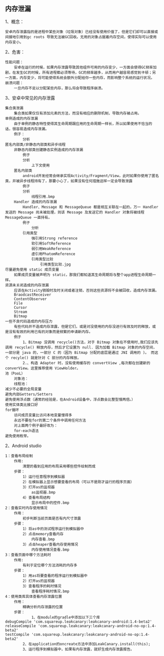 ## 内存泄漏 

1、概念：

	安卓内存泄露指的是进程中某些对象（垃圾对象）已经没有使用价值了，但是它们却可以直接或间接地引用到gc roots 导致无法被GC回收。无用的对象占据着内存空间，使得实际可以使用内存变小。
	
2、危害：

	性能问题：
		安卓在运行的时候，如果内存泄露导致其他组件可用的内存变少，一方面会使得GC频率加剧，在发生GC的时候，所有进程都必须等待，GC的频率越多，从而用户越容易感觉到卡顿；另一方面，内存变少，将可能使得系统会额外分配给你一些内存，而影响整个系统的运行状况。
	崩溃问题：
		一旦内存不足以分配某些内存，那么将会导致程序崩溃。

3、安卓中常见的内存泄露

	集合类泄漏
		集合类如果仅仅有添加元素的方法，而没有相应的删除机制，导致内存被占用。
	单例造成的内存泄漏
		由于单例的静态特性使得其生命周期跟应用的生命周期一样长，所以如果使用不恰当的话，很容易造成内存泄漏。
		例子：
			分析
	匿名内部类/非静态内部类和异步线程
		非静态内部类创建静态实例造成的内存泄漏
			例子
			分析
				上下文使用
		匿名内部类
			android开发经常会继承实现Activity/Fragment/View，此时如果你使用了匿名类，并被异步线程持有了，那要小心了，如果没有任何措施这样一定会导致泄露
			例子
			分析
				线程引用.bmp
		Handler 造成的内存泄漏
			Handler、Message 和 MessageQueue 都是相互关联在一起的，万一 Handler 发送的 Message 尚未被处理，则该 Message 及发送它的 Handler 对象将被线程 MessageQueue 一直持有。
			例子
				分析
			引用类型
				强引用Strong reference
				软引用SoftReference
				弱引用WeakReference
				虚引用PhatomReference
				引用类型比较
					引用类型比较.jpg
	尽量避免使用 static 成员变量
		如果成员变量被声明为 static，那我们都知道其生命周期将与整个app进程生命周期一样。
	资源未关闭造成的内存泄漏
		应该在Activity销毁时及时关闭或者注销，否则这些资源将不会被回收，造成内存泄漏。
		BraodcastReceiver
		ContentObserver
		File
		Cursor
		Stream
		Bitmap
	一些不良代码造成的内存压力
		有些代码并不造成内存泄露，但是它们，或是对没使用的内存没进行有效及时的释放，或是没有有效的利用已有的对象而是频繁的申请新内存。
		例子
			1、Bitmap 没调用 recycle()方法，对于 Bitmap 对象在不使用时,我们应该先调用 recycle() 释放内存，然后才它设置为 null. 因为加载 Bitmap 对象的内存空间，一部分是 java 的，一部分 C 的（因为 Bitmap 分配的底层是通过 JNI 调用的 )。 而这个 recyle() 就是针对 C 部分的内存释放。
			2.、构造 Adapter 时，没有使用缓存的 convertView ,每次都在创建新的 converView。这里推荐使用 ViewHolder。
	池（PooL）
		对象池：
		线程池：
	减少不必要的全局变量
	避免内部Getters/Setters
	避免使用浮点数（通常的经验是，在Android设备中，浮点数会比整型慢两倍。）
	使用实体类比接口好
	for循环
		访问成员变量比访问本地变量慢得多
		永远不要在for的第二个条件中调用任何方法
		对上面两个例子最好改为：
		for-each语法
	避免使用枚举。


2、Android studio

	1：查看布局绘制
		作用:
			清楚的看到应用的布局采用哪些控件绘制而成
		步骤：
			1）运行任意程序到模拟器
			2）在模拟器上显示想要查看的布局（可以不是刚才运行的程序页面）
			3）打开as的监视器
				as监视器.bmp
			4）查看布局结构
				显示布局中的控件.bmp
	2：查看实时内存使用情况
		作用：
			初步判断当前页面是否有内尺寸泄露
		步骤：
			1）将as中的测试程序运行到模拟器中
			2）点击memory查看内存
				内存查看.bmp
			3）点击heaper查看内存使用情况
				内存使用情况查看.bmp
	3：查看页面中哪个方法耗时
		作用:
			有利于定位哪个方法消耗的内存多
		步骤：
			1）用as将要查看的程序运行到模拟器中
			2）打开as的监视器
			3）查看程序的耗时情况
				查看程序耗时情况.bmp
	4：使用类库具体查看内存泄露位置
		作用：
			精确分析内存泄露的位置
		步骤：
			    1、在module的gradle中添加以下三个库
	debugCompile 'com.squareup.leakcanary:leakcanary-android:1.4-beta2'
    releaseCompile 'com.squareup.leakcanary:leakcanary-android-no-op:1.4-beta2'
    testCompile 'com.squareup.leakcanary:leakcanary-android-no-op:1.4-beta2'
			2、在application的oncreate方法中添加LeakCanary.install(this);
			3、运行程序到模拟器中，如果有内存泄露，就好生成内存泄露报告。
